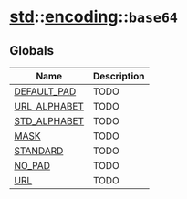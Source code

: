 # [std](./../../std.md)::[encoding](./../encoding.md)::`base64`
## Globals
|Name|Description|
|----|-----------|
|[DEFAULT_PAD](#todo)|TODO|
|[URL_ALPHABET](#todo)|TODO|
|[STD_ALPHABET](#todo)|TODO|
|[MASK](#todo)|TODO|
|[STANDARD](#todo)|TODO|
|[NO_PAD](#todo)|TODO|
|[URL](#todo)|TODO|
